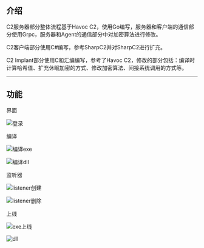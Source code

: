 ## 介绍

C2服务器部分整体流程基于Havoc C2，使用Go编写，服务器和客户端的通信部分使用Grpc，服务器和Agent的通信部分中对加密算法进行修改。

C2客户端部分使用C#编写，参考SharpC2并对SharpC2进行扩充。

C2 Implant部分使用C和汇编编写，参考了Havoc C2，修改的部分包括：编译时计算哈希值、扩充休眠加密的方式、修改加密算法、间接系统调用的方式等。

---
## 功能

界面

![登录](https://github.com/user-attachments/assets/ccd90c91-b63e-4c3e-a924-87597189bf07)

编译

![编译exe](https://github.com/user-attachments/assets/721c9944-72a9-4de9-89fe-46c4a90fd47c)

![编译dll](https://github.com/user-attachments/assets/a0e74973-6bc6-4ecd-935b-3d0c7007a538)

监听器

![listener创建](https://github.com/user-attachments/assets/8ab6a51c-99ef-4aeb-ac94-6b6a4493bc0a)

![listener删除](https://github.com/user-attachments/assets/e4a7623b-d07e-4c8b-899d-0ee0895fc41b)

上线

![exe上线](https://github.com/user-attachments/assets/ba193328-6dc7-4cce-9b6f-a9a505f3d2b1)

![dll](https://github.com/user-attachments/assets/68f7407b-69a9-4833-8d1f-8391a963faa1)
